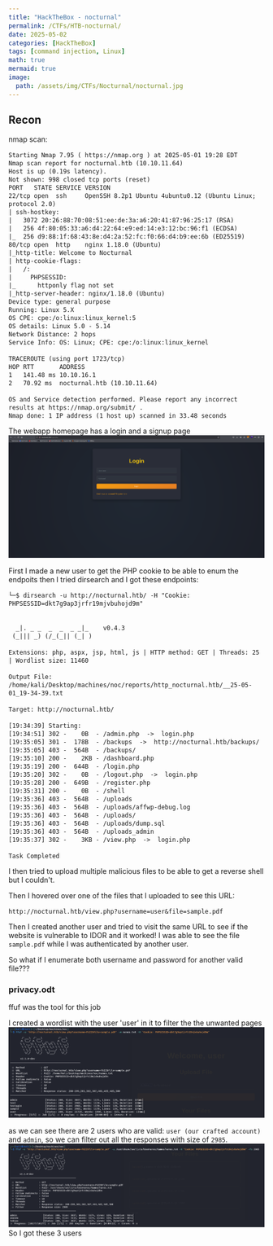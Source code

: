 ```yaml
---
title: "HackTheBox - nocturnal"
permalink: /CTFs/HTB-nocturnal/
date: 2025-05-02
categories: [HackTheBox]
tags: [command injection, Linux]
math: true
mermaid: true
image:
  path: /assets/img/CTFs/Nocturnal/nocturnal.jpg
---
```


## Recon

nmap scan:
```
Starting Nmap 7.95 ( https://nmap.org ) at 2025-05-01 19:28 EDT
Nmap scan report for nocturnal.htb (10.10.11.64)
Host is up (0.19s latency).
Not shown: 998 closed tcp ports (reset)
PORT   STATE SERVICE VERSION
22/tcp open  ssh     OpenSSH 8.2p1 Ubuntu 4ubuntu0.12 (Ubuntu Linux; protocol 2.0)
| ssh-hostkey: 
|   3072 20:26:88:70:08:51:ee:de:3a:a6:20:41:87:96:25:17 (RSA)
|   256 4f:80:05:33:a6:d4:22:64:e9:ed:14:e3:12:bc:96:f1 (ECDSA)
|_  256 d9:88:1f:68:43:8e:d4:2a:52:fc:f0:66:d4:b9:ee:6b (ED25519)
80/tcp open  http    nginx 1.18.0 (Ubuntu)
|_http-title: Welcome to Nocturnal
| http-cookie-flags: 
|   /: 
|     PHPSESSID: 
|_      httponly flag not set
|_http-server-header: nginx/1.18.0 (Ubuntu)
Device type: general purpose
Running: Linux 5.X
OS CPE: cpe:/o:linux:linux_kernel:5
OS details: Linux 5.0 - 5.14
Network Distance: 2 hops
Service Info: OS: Linux; CPE: cpe:/o:linux:linux_kernel

TRACEROUTE (using port 1723/tcp)
HOP RTT       ADDRESS
1   141.48 ms 10.10.16.1
2   70.92 ms  nocturnal.htb (10.10.11.64)

OS and Service detection performed. Please report any incorrect results at https://nmap.org/submit/ .
Nmap done: 1 IP address (1 host up) scanned in 33.48 seconds
```
The webapp homepage has a login and a signup page
![image](/assets/img/CTFs/Nocturnal/homepage.png)

First I made a new user to get the PHP cookie to be able to enum the endpoits then I tried dirsearch and I got these endpoints:
```
└─$ dirsearch -u http://nocturnal.htb/ -H "Cookie: PHPSESSID=dkt7g9ap3jrfr19mjvbuhojd9m"


  _|. _ _  _  _  _ _|_    v0.4.3                                                                                                                                                                                                                             
 (_||| _) (/_(_|| (_| )                                                                                                                                                                                                                                      
                                                                                                                                                                                                                                                             
Extensions: php, aspx, jsp, html, js | HTTP method: GET | Threads: 25 | Wordlist size: 11460

Output File: /home/kali/Desktop/machines/noc/reports/http_nocturnal.htb/__25-05-01_19-34-39.txt

Target: http://nocturnal.htb/

[19:34:39] Starting:                                                                                                                                                                                                                                         
[19:34:51] 302 -    0B  - /admin.php  ->  login.php                         
[19:35:05] 301 -  178B  - /backups  ->  http://nocturnal.htb/backups/       
[19:35:05] 403 -  564B  - /backups/                                         
[19:35:10] 200 -    2KB - /dashboard.php                                    
[19:35:19] 200 -  644B  - /login.php                                        
[19:35:20] 302 -    0B  - /logout.php  ->  login.php                        
[19:35:28] 200 -  649B  - /register.php                                     
[19:35:31] 200 -    0B  - /shell                                            
[19:35:36] 403 -  564B  - /uploads                                          
[19:35:36] 403 -  564B  - /uploads/affwp-debug.log                          
[19:35:36] 403 -  564B  - /uploads/                                         
[19:35:36] 403 -  564B  - /uploads/dump.sql                                 
[19:35:36] 403 -  564B  - /uploads_admin                                    
[19:35:37] 302 -    3KB - /view.php  ->  login.php                          
                                                                             
Task Completed  
```
I then tried to upload multiple malicious files to be able to get a reverse shell but I couldn't.

Then I hovered over one of the files that I uploaded to see this URL:
```
http://nocturnal.htb/view.php?username=user&file=sample.pdf
```
Then I created another user and tried to visit the same URL to see if the website is vulnerable to IDOR and it worked! I was able to see the file `sample.pdf` while I was authenticated by another user.

So what if I enumerate both username and password for another valid file???

### privacy.odt
ffuf was the tool for this job

I created a wordlist with the user 'user' in it to filter the the unwanted pages
![image](/assets/img/CTFs/Nocturnal/names1.png)

as we can see there are 2 users who are valid: `user (our crafted account)` and `admin`, so we can filter out all the responses with size of `2985`.
![image](/assets/img/CTFs/Nocturnal/names2.png)
So I got these 3 users
